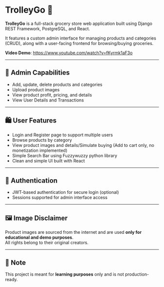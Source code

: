 # TrolleyGo 🛒

**TrolleyGo** is a full-stack grocery store web application built using Django REST Framework, PostgreSQL, and React.

It features a custom admin interface for managing products and categories (CRUD), along with a user-facing frontend for browsing/buying groceries.

**Video Demo**: https://www.youtube.com/watch?v=fKyrmk1aF3o

---

## 🔧 Admin Capabilities
- Add, update, delete products and categories
- Upload product images
- View product profit, pricing, and details
- View User Details and Transactions

---

## 🛍️ User Features
- Login and Register page to support multiple users
- Browse products by category
- View product images and details/Simulate buying (Add to cart only, no monetization implemented)
- Simple Search Bar using Fuzzywuzzy python library
- Clean and simple UI built with React

---

## 🔐 Authentication
- JWT-based authentication for secure login (optional)
- Sessions supported for admin interface access

---

## 🖼️ Image Disclaimer
Product images are sourced from the internet and are used **only for educational and demo purposes**.  
All rights belong to their original creators.

---

## 📌 Note
This project is meant for **learning purposes** only and is not production-ready.

